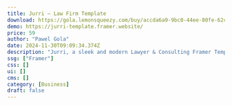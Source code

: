 ```yaml
---
title: Jurri — Law Firm Template
download: https://gola.lemonsqueezy.com/buy/accda6a9-9bc0-44ee-80fe-62c941022a16
demo: https://jurri-template.framer.website/
price: 59
author: "Pawel Gola"
date: 2024-11-30T09:09:34.374Z
description: "Jurri, a sleek and modern Lawyer & Consulting Framer Template, is tailor-made for law practitioners, law firms, consulting agencies, attorneys, and small businesses alike."
ssg: ["Framer"]
css: []
ui: []
cms: []
category: [Business]
draft: false
---
```

